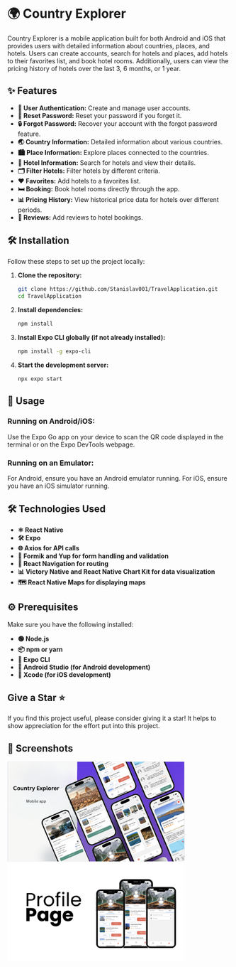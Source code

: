 # 🌍 Country Explorer

Country Explorer is a mobile application built for both Android and iOS that provides users with detailed information about countries, places, and hotels. Users can create accounts, search for hotels and places, add hotels to their favorites list, and book hotel rooms. Additionally, users can view the pricing history of hotels over the last 3, 6 months, or 1 year.

## ✨ Features

- **🔐 User Authentication:** Create and manage user accounts.
- **🔑 Reset Password:** Reset your password if you forget it.
- **🔒 Forgot Password:** Recover your account with the forgot password feature.
- **🌏 Country Information:** Detailed information about various countries.
- **🏙️ Place Information:** Explore places connected to the countries.
- **🏨 Hotel Information:** Search for hotels and view their details.
- **🗂️ Filter Hotels:** Filter hotels by different criteria.
- **❤️ Favorites:** Add hotels to a favorites list.
- **🛏️ Booking:** Book hotel rooms directly through the app.
- **📊 Pricing History:** View historical price data for hotels over different periods.
- **📝 Reviews:** Add reviews to hotel bookings.

## 🛠️ Installation

Follow these steps to set up the project locally:

1. **Clone the repository:**

   ```bash
   git clone https://github.com/Stanislav001/TravelApplication.git
   cd TravelApplication
   ```

2. **Install dependencies:**

   ```bash
   npm install
   ```

3. **Install Expo CLI globally (if not already installed):**

   ```bash
   npm install -g expo-cli
   ```

4. **Start the development server:**

   ```bash
   npx expo start
   ```

## 🚀 Usage

### Running on Android/iOS:

Use the Expo Go app on your device to scan the QR code displayed in the terminal or on the Expo DevTools webpage.

### Running on an Emulator:

For Android, ensure you have an Android emulator running.
For iOS, ensure you have an iOS simulator running.

## 🛠️ Technologies Used

- **⚛️ React Native**
- **🛠️ Expo**
- **🌐 Axios for API calls**
- **📝 Formik and Yup for form handling and validation**
- **🧭 React Navigation for routing**
- **📊 Victory Native and React Native Chart Kit for data visualization**
- **🗺️ React Native Maps for displaying maps**

## ⚙️ Prerequisites

Make sure you have the following installed:

- **🟢 Node.js**
- **📦 npm or yarn**
- **📱 Expo CLI**
- **🤖 Android Studio (for Android development)**
- **🍎 Xcode (for iOS development)**

## Give a Star ⭐

If you find this project useful, please consider giving it a star! It helps to show appreciation for the effort put into this project.

## 📸 Screenshots

<img src="screenshots/wallpaper.png" alt="Screenshot 1" width="400">
<img src="screenshots/profile-screen.png" alt="Screenshot 2" width="400">
